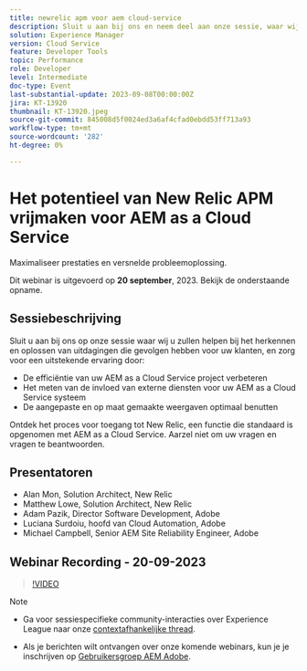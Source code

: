 ```yaml
---
title: newrelic apm voor aem cloud-service
description: Sluit u aan bij ons en neem deel aan onze sessie, waar wij u zullen helpen bij het herkennen en oplossen van uitdagingen die uw eindgebruikersklanten beïnvloeden, het verzekeren van een uitstekende ervaring door de efficiency van uw AEM as a Cloud Service Project te verbeteren, de invloed van de externe diensten voor uw AEM as a Cloud Service systeem te meten, en het maken van de maximaal aangepaste en op maat gemaakte meningen. Ontdek het proces voor toegang tot New Relic, een functie die standaard is opgenomen met AEM as a Cloud Service. Aarzel niet om uw vragen en vragen te beantwoorden.
solution: Experience Manager
version: Cloud Service
feature: Developer Tools
topic: Performance
role: Developer
level: Intermediate
doc-type: Event
last-substantial-update: 2023-09-08T00:00:00Z
jira: KT-13920
thumbnail: KT-13920.jpeg
source-git-commit: 845008d5f0024ed3a6af4cfad0ebdd53ff713a93
workflow-type: tm+mt
source-wordcount: '282'
ht-degree: 0%

---
```



# Het potentieel van New Relic APM vrijmaken voor AEM as a Cloud Service

Maximaliseer prestaties en versnelde probleemoplossing.

Dit webinar is uitgevoerd op **20 september**, 2023. Bekijk de onderstaande opname.

## Sessiebeschrijving

Sluit u aan bij ons op onze sessie waar wij u zullen helpen bij het herkennen en oplossen van uitdagingen die gevolgen hebben voor uw klanten, en zorg voor een uitstekende ervaring door:

* De efficiëntie van uw AEM as a Cloud Service project verbeteren
* Het meten van de invloed van externe diensten voor uw AEM as a Cloud Service systeem
* De aangepaste en op maat gemaakte weergaven optimaal benutten

Ontdek het proces voor toegang tot New Relic, een functie die standaard is opgenomen met AEM as a Cloud Service. Aarzel niet om uw vragen en vragen te beantwoorden.

## Presentatoren

* Alan Mon, Solution Architect, New Relic
* Matthew Lowe, Solution Architect, New Relic
* Adam Pazik, Director Software Development, Adobe
* Luciana Surdoiu, hoofd van Cloud Automation, Adobe
* Michael Campbell, Senior AEM Site Reliability Engineer, Adobe

## Webinar Recording - 20-09-2023

>[!VIDEO](https://video.tv.adobe.com/v/3424439/)

>[!NOTE]
>
>* Ga voor sessiespecifieke community-interacties over Experience League naar onze [contextafhankelijke thread](https://adobe.ly/3sV67N5).
>
>* Als je berichten wilt ontvangen over onze komende webinars, kun je je inschrijven op [Gebruikersgroep AEM Adobe](https://aem-augs.adobe.com/).
